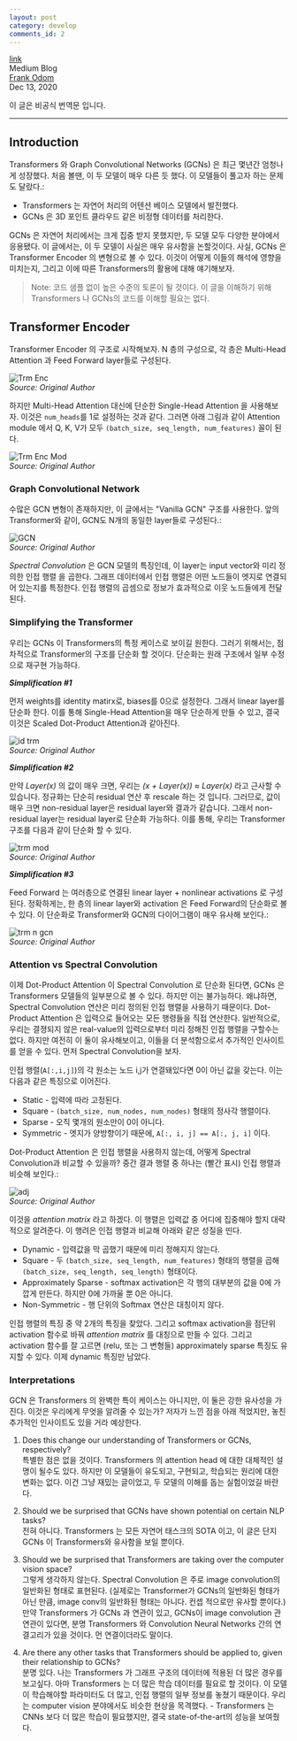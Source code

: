 ```yaml
---
layout: post
category: develop
comments_id: 2
---
```

[link](https://medium.com/the-dl/transformers-viewed-as-generalizations-of-gcns-afe3b595c903)  
Medium Blog  
[Frank Odom](https://frank-odom.medium.com/?source=post_page-----afe3b595c903--------------------------------)  
Dec 13, 2020

이 글은 비공식 번역문 입니다.


-----------------------------------------------------

## Introduction

Transformers 와 Graph Convolutional Networks (GCNs) 은 최근 몇년간 엄청나게 성장했다. 처음 볼땐, 이 두 모델이 매우 다른 듯 했다. 이 모델들이 풀고자 하는 문제도 달랐다.:
* Transformers 는 자연어 처리의 어텐션 베이스 모델에서 발전했다.
* GCNs 은 3D 포인트 클라우드 같은 비정형 데이터를 처리한다.

GCNs 은 자연어 처리에서는 크게 집중 받지 못했지만, 두 모델 모두 다양한 분야에서 응용됐다. 이 글에서는, 이 두 모델이 사실은 매우 유사함을 논할것이다. 사실, GCNs 은 Transformer Encoder 의 변형으로 볼 수 있다. 이것이 어떻게 이들의 해석에 영향을 미치는지, 그리고 이에 따른 Transformers의 활용에 대해 얘기해보자.

> Note: 코드 샘플 없이 높은 수준의 토론이 될 것이다. 이 글을 이해하기 위해 Transformers 나 GCNs의 코드를 이해할 필요는 없다.

## Transformer Encoder

Transformer Encoder 의 구조로 시작해보자. N 층의 구성으로, 각 층은 Multi-Head Attention 과 Feed Forward layer들로 구성된다.

![Trm Enc](https://miro.medium.com/max/552/1*_dSdZfMV8CPOFVv6CWKf3g.png)  
*Source: Original Author*

하지만 Multi-Head Attention 대신에 단순한 Single-Head Attention 을 사용해보자. 이것은 ```num_heads```를 1로 설정하는 것과 같다. 그러면 아래 그림과 같이 Attention module 에서 Q, K, V가 모두 ```(batch_size, seq_length, num_features)``` 꼴이 된다.

![Trm Enc Mod](https://miro.medium.com/max/607/1*YKcSZzALwwpIFBaiaR-0fQ.png)  
*Source: Original Author*

### Graph Convolutional Network

수많은 GCN 변형이 존재하지만, 이 글에서는 "Vanilla GCN" 구조를 사용한다. 앞의 Transformer와 같이, GCN도 N개의 동일한 layer들로 구성된다.:

![GCN](https://miro.medium.com/max/700/1*LO-_s4NYysBS4E5RurO9Ow.png)  
*Source: Original Author*

*Spectral Convolution* 은 GCN 모델의 특징인데, 이 layer는 input vector와 미리 정의한 인접 행렬 을 곱한다. 그래프 데이터에서 인접 행렬은 어떤 노드들이 엣지로 연결되어 있는지를 특정한다. 인접 행렬의 곱셈으로 정보가 효과적으로 이웃 노드들에게 전달된다.

### Simplifying the Transformer

우리는 GCNs 이 Transformers의 특정 케이스로 보이길 원한다. 그러기 위해서는, 점차적으로 Transformer의 구조를 단순화 할 것이다. 단순화는 원래 구조에서 일부 수정으로 재구현 가능하다.

***Simplification #1***
 
먼저 weights를 identity matirx로, biases를 0으로 설정한다. 그래서 linear layer를 단순화 한다. 이를 통해 Single-Head Attention을 매우 단순하게 만들 수 있고, 결국 이것은 Scaled Dot-Product Attention과 같아진다.

![id trm](https://miro.medium.com/max/700/1*EtxmdI15EmkLjLtr-V5yNg.png)  
*Source: Original Author*

***Simplification #2***

만약 *Layer(x)* 의 값이 매우 크면, 우리는 *(x + Layer(x)) ≈ Layer(x)* 라고 근사할 수 있습니다. 정규화는 단순히 residual 연산 후 rescale 하는 것 입니다. 그러므로, 값이 매우 크면 non-residual layer은 residual layer와 결과가 같습니다. 그래서 non-residual layer는 residual layer로 단순화 가능하다. 이를 통해, 우리는 Transformer 구조를 다음과 같이 단순화 할 수 있다.

![trm mod](https://miro.medium.com/max/700/1*qsYoEuteSVdiZxhkvaL0_w.png)  
*Source: Original Author*

***Simplification #3***

Feed Forward 는 여러층으로 연결된 linear layer + nonlinear activations 로 구성된다. 정확하게는, 한 층의 linear layer와 activation 은 Feed Forward의 단순화로 볼 수 있다. 이 단순화로 Transformer와 GCN의 다이어그램이 매우 유사해 보인다.:

![trm n gcn](https://miro.medium.com/max/698/1*SxXxP8P7PWdI5BxdpNjQWw.png)  
*Source: Original Author*

### Attention vs Spectral Convolution

이제 Dot-Product Attention 이 Spectral Convolution 로 단순화 된다면, GCNs 은 Transformers 모델들의 일부분으로 볼 수 있다. 하지만 이는 불가능하다. 왜냐하면, Spectral Convolution 연산은 미리 정의된 인접 행렬을 사용하기 때문이다. Dot-Product Attention 은 입력으로 들어오는 모든 행령들을 직접 연산한다. 일반적으로, 우리는 결졍되지 않은 real-value의 입력으로부터 미리 정해진 인접 행렬을 구할수는 없다. 하지만 여전히 이 둘이 유사해보이고, 이들을 더 분석함으로서 추가적인 인사이트를 얻을 수 있다. 먼저 Spectral Convolution을 보자.

인접 행렬(```A[:,i,j]```)의 각 원소는 노드 i,j가 연결돼있다면 0이 아닌 값을 갖는다. 이는 다음과 같은 특징으로 이어진다.
* Static - 입력에 따라 고정된다.
* Square - ```(batch_size, num_nodes, num_nodes)``` 형태의 정사각 행렬이다.
* Sparse - 오직 몇개의 원소만이 0이 아니다.
* Symmetric - 엣지가 양방향이기 때문에,  ```A[:, i, j] == A[:, j, i]``` 이다.

Dot-Product Attention 은 인접 행렬을 사용하지 않는데, 어떻게 Spectral Convolution과 비교할 수 있을까? 중간 결과 행렬 중 하나는 (빨간 표시) 인접 행렬과 비슷해 보인다.:

![adj](https://miro.medium.com/max/614/1*6tWuFALcaoP97tru_NjM4A.png)  
*Source: Original Author*

이것을 *attention matrix* 라고 하겠다. 이 행렬은 입력값 중 어디에 집중해야 할지 대략적으로 알려준다. 이 행려은 인접 행렬과 비교해 아래와 같은 성질을 띤다.
* Dynamic - 입력값을 막 곱했기 때문에 미리 정해지지 않는다.
* Square - 두 ```(batch_size, seq_length, num_features)``` 형태의 행렬을 곱해 ```(batch_size, seq_length, seq_length)``` 형태이다.
* Approximately Sparse - softmax activation은 각 행의 대부분의 값을 0에 가깝게 만든다. 하지만 0에 가까울 뿐 0은 아니다.
* Non-Symmetric - 행 단위의 Softmax 연산은 대칭이지 않다.

인접 행렬의 특징 중 약 2개의 특징을 찾았다. 그리고 softmax activation을 점단위 activation 함수로 바꿔 *attention matrix* 를 대칭으로 만들 수 있다. 그리고 activation 함수를 잘 고르면 (relu, 또는 그 변형들) approximately sparse 특징도 유지할 수 있다. 이제 dynamic 특징만 남았다.


### Interpretations

GCN 은 Transformers 의 완벽한 특이 케이스는 아니지만, 이 둘은 강한 유사성을 가진다. 이것은 우리에게 무엇을 알려줄 수 있는가? 저자가 느낀 점을 아래 적었지만, 놓친 추가적인 인사이트도 있을 거라 예상한다. 

1. Does this change our understanding of Transformers or GCNs, respectively?   
특별한 점은 없을 것이다. Transformers 의 attention head 에 대한 대체적인 설명이 될수도 있다. 하지만 이 모델들이 유도되고, 구현되고, 학습되는 원리에 대한
변화는 없다. 이건 그냥 재밌는 글이었고, 두 모델의 이해를 돕는 실험이었길 바란다.

2. Should we be surprised that GCNs have shown potential on certain NLP tasks?   
전혀 아니다. Transformers 는 모든 자연어 태스크의 SOTA 이고, 이 글은 단지 GCNs 이 Transformers와 유사함을 보일 뿐이다.

3. Should we be surprised that Transformers are taking over the computer vision space?  
그렇게 생각하지 않는다. Spectral Convolution 은 주로 image convolution의 일반화된 형태로 표현된다. (실제로는 Transformer가 GCNs의 일반화된 형태가 아닌 만큼, image conv의 일반화된 형태는 아니다. 컨셉 적으로만 유사할 뿐이다.) 만약 Transformers 가 GCNs 과 연관이 있고, GCNs이 image convolution 관 연관이 있다면, 분명 Transformers 와 Convolution Neural Networks 간의 연결고리가 있을 것이다. 먼 연결이더라도 말이다.

4. Are there any other tasks that Transformers should be applied to, given their relationship to GCNs?  
분명 있다. 나는 Transformers 가 그래프 구조의 데이터에 적용된 더 많은 경우를 보고싶다. 아마 Transformers 는 더 많은 학습 데이터를 필요로 할 것이다. 이 모델이 학습해야할 파라미터도 더 많고, 인접 행렬의 일부 정보를 놓쳤기 때문이다. 우리는 computer vision 분야에서도 비슷한 현상을 목격했다. - Transformers 는 CNNs 보다 더 많은 학습이 필요했지만, 결국 state-of-the-art의 성능을 보여줬다.
